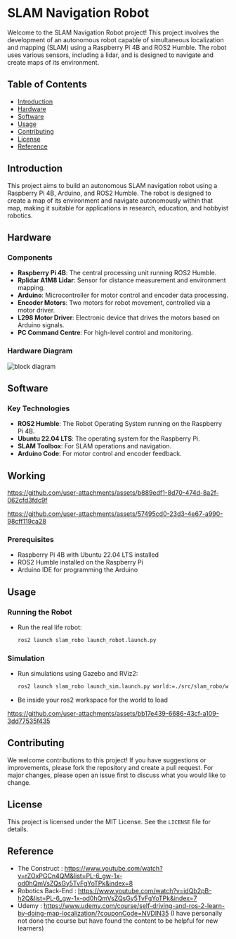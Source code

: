 # SLAM Navigation Robot

Welcome to the SLAM Navigation Robot project! This project involves the development of an autonomous robot capable of simultaneous localization and mapping (SLAM) using a Raspberry Pi 4B and ROS2 Humble. The robot uses various sensors, including a lidar, and is designed to navigate and create maps of its environment.

## Table of Contents

- [Introduction](#introduction)
- [Hardware](#hardware)
- [Software](#software)
- [Usage](#usage)
- [Contributing](#contributing)
- [License](#license)
- [Reference](#reference)


## Introduction

This project aims to build an autonomous SLAM navigation robot using a Raspberry Pi 4B, Arduino, and ROS2 Humble. The robot is designed to create a map of its environment and navigate autonomously within that map, making it suitable for applications in research, education, and hobbyist robotics.

## Hardware

### Components

- **Raspberry Pi 4B**: The central processing unit running ROS2 Humble.
- **Rplidar A1M8 Lidar**: Sensor for distance measurement and environment mapping.
- **Arduino**: Microcontroller for motor control and encoder data processing.
- **Encoder Motors**: Two motors for robot movement, controlled via a motor driver.
- **L298 Motor Driver**: Electronic device that drives the motors based on Arduino signals.
- **PC Command Centre**: For high-level control and monitoring.

### Hardware Diagram

![block diagram](https://github.com/user-attachments/assets/032e6949-ee00-4465-b430-3639c5aac5fe)

## Software

### Key Technologies

- **ROS2 Humble**: The Robot Operating System running on the Raspberry Pi 4B.
- **Ubuntu 22.04 LTS**: The operating system for the Raspberry Pi.
- **SLAM Toolbox**: For SLAM operations and navigation.
- **Arduino Code**: For motor control and encoder feedback.


## Working 

https://github.com/user-attachments/assets/b889edf1-8d70-474d-8a2f-062cfd3fdc9f

https://github.com/user-attachments/assets/57495cd0-23d3-4e67-a990-98cff119ca28

### Prerequisites

- Raspberry Pi 4B with Ubuntu 22.04 LTS installed
- ROS2 Humble installed on the Raspberry Pi
- Arduino IDE for programming the Arduino


## Usage

### Running the Robot

- Run the real life robot:
  ```bash
  ros2 launch slam_robo launch_robot.launch.py
  ```

### Simulation

- Run simulations using Gazebo and RViz2:
  ```bash
  ros2 launch slam_robo launch_sim.launch.py world:=./src/slam_robo/worlds/obstacles.world
  ```
- Be inside your ros2 workspace for the world to load

https://github.com/user-attachments/assets/bb17e439-6686-43cf-a109-3dd77535f435

## Contributing

We welcome contributions to this project! If you have suggestions or improvements, please fork the repository and create a pull request. For major changes, please open an issue first to discuss what you would like to change.

## License

This project is licensed under the MIT License. See the `LICENSE` file for details.

## Reference

- The Construct : https://www.youtube.com/watch?v=rZOxPGCn4QM&list=PL-6_gw-1x-od0hQmVsZQsGy5TvFgYoTPk&index=8
- Robotics Back-End : https://www.youtube.com/watch?v=idQb2pB-h2Q&list=PL-6_gw-1x-od0hQmVsZQsGy5TvFgYoTPk&index=7
- Udemy : https://www.udemy.com/course/self-driving-and-ros-2-learn-by-doing-map-localization/?couponCode=NVDIN35 (I have personally not done the course but have found the content to be helpful for new learners)
